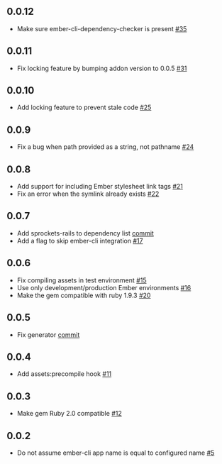 0.0.12
------

* Make sure ember-cli-dependency-checker is present [#35](https://github.com/rwz/ember-cli-rails/issues/35)

0.0.11
------

* Fix locking feature by bumping addon version to 0.0.5 [#31](https://github.com/rwz/ember-cli-rails/issues/31)

0.0.10
------

* Add locking feature to prevent stale code [#25](https://github.com/rwz/ember-cli-rails/pull/25)

0.0.9
-----

* Fix a bug when path provided as a string, not pathname [#24](https://github.com/rwz/ember-cli-rails/issues/24)

0.0.8
-----

* Add support for including Ember stylesheet link tags [#21](https://github.com/rwz/ember-cli-rails/pull/21)
* Fix an error when the symlink already exists [#22](https://github.com/rwz/ember-cli-rails/pull/22)

0.0.7
-----

* Add sprockets-rails to dependency list [commit](https://github.com/rwz/ember-cli-rails/commit/99a893030d6b754fe71363a396fd4515b93812b6)
* Add a flag to skip ember-cli integration [#17](https://github.com/rwz/ember-cli-rails/issues/17)

0.0.6
-----

* Fix compiling assets in test environment [#15](https://github.com/rwz/ember-cli-rails/pull/15)
* Use only development/production Ember environments [#16](https://github.com/rwz/ember-cli-rails/pull/16)
* Make the gem compatible with ruby 1.9.3 [#20](https://github.com/rwz/ember-cli-rails/issues/20)

0.0.5
-----

* Fix generator [commit](https://github.com/rwz/ember-cli-rails/commit/c1bb10c6a2ec5b24d55fe69b6919fdd415fd1cdc)

0.0.4
-----

* Add assets:precompile hook [#11](https://github.com/rwz/ember-cli-rails/issues/11)

0.0.3
-----

* Make gem Ruby 2.0 compatible [#12](https://github.com/rwz/ember-cli-rails/issues/12)

0.0.2
-----

* Do not assume ember-cli app name is equal to configured name [#5](https://github.com/rwz/ember-cli-rails/issues/5)
